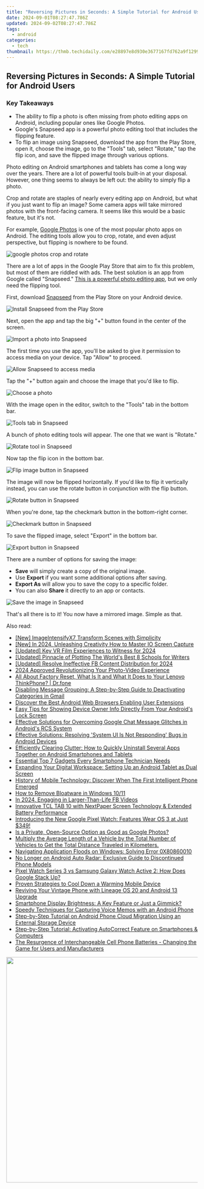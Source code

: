 ```yaml
---
title: "Reversing Pictures in Seconds: A Simple Tutorial for Android Users"
date: 2024-09-01T08:27:47.786Z
updated: 2024-09-02T08:27:47.786Z
tags:
  - android
categories:
  - tech
thumbnail: https://thmb.techidaily.com/e28897e8d930e3677167fd762a9f129952956dbe6cf005a7a223376477485be0.jpg
---
```


## Reversing Pictures in Seconds: A Simple Tutorial for Android Users

### Key Takeaways

* The ability to flip a photo is often missing from photo editing apps on Android, including popular ones like Google Photos.
* Google's Snapseed app is a powerful photo editing tool that includes the flipping feature.
* To flip an image using Snapseed, download the app from the Play Store, open it, choose the image, go to the "Tools" tab, select "Rotate," tap the flip icon, and save the flipped image through various options.

 Photo editing on Android smartphones and tablets has come a long way over the years. There are a lot of powerful tools built-in at your disposal. However, one thing seems to always be left out: the ability to simply flip a photo.

 Crop and rotate are staples of nearly every editing app on Android, but what if you just want to flip an image? Some camera apps will take mirrored photos with the front-facing camera. It seems like this would be a basic feature, but it's not.

 For example, [Google Photos](https://digital-screen-recording.techidaily.com/uncover-the-best-6-screen-recording-software-on-mac/) is one of the most popular photo apps on Android. The editing tools allow you to crop, rotate, and even adjust perspective, but flipping is nowhere to be found.

![google photos crop and rotate](https://static1.howtogeekimages.com/wordpress/wp-content/uploads/2020/11/2020-11-13_11-05-11.png) 

 There are a lot of apps in the Google Play Store that aim to fix this problem, but most of them are riddled with ads. The best solution is an app from Google called "Snapseed." [This is a powerful photo editing app](https://video-capture.techidaily.com/new-is-active-setting-new-standards-in-screen-recording/), but we only need the flipping tool.

 First, download [Snapseed](https://www.anrdoezrs.net/links/3607085/type/dlg/sid/UUhtgUeUpU211130/https://play.google.com/store/apps/details?id=com.niksoftware.snapseed) from the Play Store on your Android device.

![Install Snapseed from the Play Store](https://static1.howtogeekimages.com/wordpress/wp-content/uploads/2023/11/2020-11-13_11-10-28.png) 

 Next, open the app and tap the big "+" button found in the center of the screen.

![Import a photo into Snapseed](https://static1.howtogeekimages.com/wordpress/wp-content/uploads/2023/11/2020-11-13_11-11-41.png) 

 The first time you use the app, you'll be asked to give it permission to access media on your device. Tap "Allow" to proceed.

![Allow Snapseed to access media](https://static1.howtogeekimages.com/wordpress/wp-content/uploads/2023/11/2020-11-13_11-12-34.png) 

 Tap the "+" button again and choose the image that you'd like to flip.

![Choose a photo](https://static1.howtogeekimages.com/wordpress/wp-content/uploads/2023/11/2020-11-13_11-14-36.png) 

 With the image open in the editor, switch to the "Tools" tab in the bottom bar.

![Tools tab in Snapseed](https://static1.howtogeekimages.com/wordpress/wp-content/uploads/2023/11/2020-11-13_11-15-46.png) 

 A bunch of photo editing tools will appear. The one that we want is "Rotate."

![Rotate tool in Snapseed](https://static1.howtogeekimages.com/wordpress/wp-content/uploads/2023/11/2020-11-13_11-17-13.png) 

 Now tap the flip icon in the bottom bar.

![Flip image button in Snapseed](https://static1.howtogeekimages.com/wordpress/wp-content/uploads/2023/11/2020-11-13_11-18-58.png) 

 The image will now be flipped horizontally. If you'd like to flip it vertically instead, you can use the rotate button in conjunction with the flip button.

![Rotate button in Snapseed](https://static1.howtogeekimages.com/wordpress/wp-content/uploads/2023/11/2020-11-13_11-20-48.png) 

 When you're done, tap the checkmark button in the bottom-right corner.

![Checkmark button in Snapseed](https://static1.howtogeekimages.com/wordpress/wp-content/uploads/2023/11/2020-11-13_11-22-04.png) 

 To save the flipped image, select "Export" in the bottom bar.

![Export button in Snapseed](https://static1.howtogeekimages.com/wordpress/wp-content/uploads/2023/11/2020-11-13_11-22-50.png) 

 There are a number of options for saving the image:

* **Save** will simply create a copy of the original image.
* Use **Export** if you want some additional options after saving.
* **Export As** will allow you to save the copy to a specific folder.
* You can also **Share** it directly to an app or contacts.

![Save the image in Snapseed](https://static1.howtogeekimages.com/wordpress/wp-content/uploads/2023/11/2020-11-13_11-24-42.png) 

 That's all there is to it! You now have a mirrored image. Simple as that.

<ins class="adsbygoogle"
     style="display:block"
     data-ad-format="autorelaxed"
     data-ad-client="ca-pub-7571918770474297"
     data-ad-slot="1223367746"></ins>



<ins class="adsbygoogle"
     style="display:block"
     data-ad-client="ca-pub-7571918770474297"
     data-ad-slot="8358498916"
     data-ad-format="auto"
     data-full-width-responsive="true"></ins>

<span class="atpl-alsoreadstyle">Also read:</span>
<div><ul>
<li><a href="https://some-techniques.techidaily.com/new-imageintensifyx7-transform-scenes-with-simplicity/"><u>[New] ImageIntensifyX7  Transform Scenes with Simplicity</u></a></li>
<li><a href="https://screen-video-capture.techidaily.com/new-in-2024-unleashing-creativity-how-to-master-io-screen-capture/"><u>[New] In 2024, Unleashing Creativity  How to Master IO Screen Capture</u></a></li>
<li><a href="https://fox-info.techidaily.com/updated-key-vr-film-experiences-to-witness-for-2024/"><u>[Updated] Key VR Film Experiences to Witness for 2024</u></a></li>
<li><a href="https://some-skills.techidaily.com/updated-pinnacle-of-plotting-the-worlds-best-8-schools-for-writers/"><u>[Updated] Pinnacle of Plotting  The World's Best 8 Schools for Writers</u></a></li>
<li><a href="https://facebook-video-content.techidaily.com/updated-resolve-ineffective-fb-content-distribution-for-2024/"><u>[Updated] Resolve Ineffective FB Content Distribution for 2024</u></a></li>
<li><a href="https://vp-tips.techidaily.com/2024-approved-revolutionizing-your-photo-video-experience/"><u>2024 Approved  Revolutionizing Your Photo-Video Experience</u></a></li>
<li><a href="https://phone-solutions.techidaily.com/all-about-factory-reset-what-is-it-and-what-it-does-to-your-lenovo-thinkphone-drfone-by-drfone-reset-android-reset-android/"><u>All About Factory Reset, What Is It and What It Does to Your Lenovo ThinkPhone? | Dr.fone</u></a></li>
<li><a href="https://hardware-tips.techidaily.com/disabling-message-grouping-a-step-by-step-guide-to-deactivating-categories-in-gmail/"><u>Disabling Message Grouping: A Step-by-Step Guide to Deactivating Categories in Gmail</u></a></li>
<li><a href="https://hardware-tips.techidaily.com/discover-the-best-android-web-browsers-enabling-user-extensions/"><u>Discover the Best Android Web Browsers Enabling User Extensions</u></a></li>
<li><a href="https://hardware-tips.techidaily.com/easy-tips-for-showing-device-owner-info-directly-from-your-androids-lock-screen/"><u>Easy Tips for Showing Device Owner Info Directly From Your Android's Lock Screen</u></a></li>
<li><a href="https://hardware-tips.techidaily.com/effective-solutions-for-overcoming-google-chat-message-glitches-in-androids-rcs-system/"><u>Effective Solutions for Overcoming Google Chat Message Glitches in Android's RCS System</u></a></li>
<li><a href="https://hardware-tips.techidaily.com/effective-solutions-resolving-system-ui-is-not-responding-bugs-in-android-devices/"><u>Effective Solutions: Resolving 'System UI Is Not Responding' Bugs in Android Devices</u></a></li>
<li><a href="https://hardware-tips.techidaily.com/efficiently-clearing-clutter-how-to-quickly-uninstall-several-apps-together-on-android-smartphones-and-tablets/"><u>Efficiently Clearing Clutter: How to Quickly Uninstall Several Apps Together on Android Smartphones and Tablets</u></a></li>
<li><a href="https://hardware-tips.techidaily.com/essential-top-7-gadgets-every-smartphone-technician-needs/"><u>Essential Top 7 Gadgets Every Smartphone Technician Needs</u></a></li>
<li><a href="https://hardware-tips.techidaily.com/expanding-your-digital-workspace-setting-up-an-android-tablet-as-dual-screen/"><u>Expanding Your Digital Workspace: Setting Up an Android Tablet as Dual Screen</u></a></li>
<li><a href="https://hardware-tips.techidaily.com/history-of-mobile-technology-discover-when-the-first-intelligent-phone-emerged/"><u>History of Mobile Technology: Discover When The First Intelligent Phone Emerged</u></a></li>
<li><a href="https://win-forum.techidaily.com/how-to-remove-bloatware-in-windows-1011/"><u>How to Remove Bloatware in Windows 10/11</u></a></li>
<li><a href="https://facebook-video-content.techidaily.com/in-2024-engaging-in-larger-than-life-fb-videos/"><u>In 2024, Engaging in Larger-Than-Life FB Videos</u></a></li>
<li><a href="https://hardware-tips.techidaily.com/innovative-tcl-tab-10-with-nextpaper-screen-technology-and-extended-battery-performance/"><u>Innovative TCL TAB 10 with NextPaper Screen Technology & Extended Battery Performance</u></a></li>
<li><a href="https://hardware-tips.techidaily.com/introducing-the-new-google-pixel-watch-features-wear-os-3-at-just-349/"><u>Introducing the New Google Pixel Watch: Features Wear OS 3 at Just $349!</u></a></li>
<li><a href="https://hardware-tips.techidaily.com/is-a-private-open-source-option-as-good-as-google-photos/"><u>Is a Private, Open-Source Option as Good as Google Photos?</u></a></li>
<li><a href="https://hardware-tips.techidaily.com/multiply-the-average-length-of-a-vehicle-by-the-total-number-of-vehicles-to-get-the-total-distance-traveled-in-kilometers/"><u>Multiply the Average Length of a Vehicle by the Total Number of Vehicles to Get the Total Distance Traveled in Kilometers.</u></a></li>
<li><a href="https://win11.techidaily.com/navigating-application-floods-on-windows-solving-error-0x80860010/"><u>Navigating Application Floods on Windows: Solving Error 0X80860010</u></a></li>
<li><a href="https://hardware-tips.techidaily.com/no-longer-on-android-auto-radar-exclusive-guide-to-discontinued-phone-models/"><u>No Longer on Android Auto Radar: Exclusive Guide to Discontinued Phone Models</u></a></li>
<li><a href="https://hardware-tips.techidaily.com/pixel-watch-series-3-vs-samsung-galaxy-watch-active-2-how-does-google-stack-up/"><u>Pixel Watch Series 3 vs Samsung Galaxy Watch Active 2: How Does Google Stack Up?</u></a></li>
<li><a href="https://hardware-tips.techidaily.com/proven-strategies-to-cool-down-a-warming-mobile-device/"><u>Proven Strategies to Cool Down a Warming Mobile Device</u></a></li>
<li><a href="https://hardware-tips.techidaily.com/reviving-your-vintage-phone-with-lineage-os-20-and-android-13-upgrade/"><u>Reviving Your Vintage Phone with Lineage OS 20 and Android 13 Upgrade</u></a></li>
<li><a href="https://hardware-tips.techidaily.com/smartphone-display-brightness-a-key-feature-or-just-a-gimmick/"><u>Smartphone Display Brightness: A Key Feature or Just a Gimmick?</u></a></li>
<li><a href="https://hardware-tips.techidaily.com/speedy-techniques-for-capturing-voice-memos-with-an-android-phone/"><u>Speedy Techniques for Capturing Voice Memos with an Android Phone</u></a></li>
<li><a href="https://hardware-tips.techidaily.com/step-by-step-tutorial-on-android-phone-cloud-migration-using-an-external-storage-device/"><u>Step-by-Step Tutorial on Android Phone Cloud Migration Using an External Storage Device</u></a></li>
<li><a href="https://hardware-tips.techidaily.com/step-by-step-tutorial-activating-autocorrect-feature-on-smartphones-and-computers/"><u>Step-by-Step Tutorial: Activating AutoCorrect Feature on Smartphones & Computers</u></a></li>
<li><a href="https://hardware-tips.techidaily.com/the-resurgence-of-interchangeable-cell-phone-batteries-changing-the-game-for-users-and-manufacturers/"><u>The Resurgence of Interchangeable Cell Phone Batteries - Changing the Game for Users and Manufacturers</u></a></li>
</ul></div>

<!-- affiliate ads begin -->
<a href="https://mushroom-supplies.sjv.io/c/5597632/1692242/18134" target="_top" id="1692242"><img src="//a.impactradius-go.com/display-ad/18134-1692242" border="0" alt="" width="834" height="592"/></a><img height="0" width="0" src="https://imp.pxf.io/i/5597632/1692242/18134" style="position:absolute;visibility:hidden;" border="0" />
<!-- affiliate ads end -->
